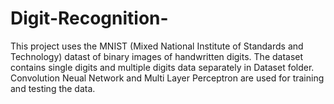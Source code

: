 # Digit-Recognition-

This project uses the MNIST (Mixed National Institute of Standards and Technology) datast of binary images of handwritten digits. The dataset contains single digits and multiple digits data separately in Dataset folder. Convolution Neual Network and Multi Layer Perceptron are used for training and testing the data. 
